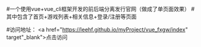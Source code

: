 #一个使用vue+vue_cli框架开发的前后端分离发行官网（做成了单页面效果）
#其中包含了首页+游戏列表+相关信息+登录/注册等页面

#访问地址：
<a href="https://leehf.github.io/myProject/vue_fxgw/index" target"_blank">点击访问</a>
